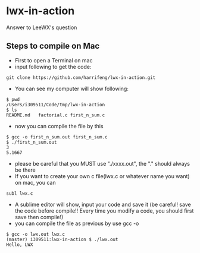 lwx-in-action
=============

Answer to LeeWX's question

Steps to compile on Mac
-----------------------

+ First to open a Terminal on mac
+ input following to get the code:
```
git clone https://github.com/harrifeng/lwx-in-action.git
```
+ You can see my computer will show following:
```
$ pwd
/Users/i309511/Code/tmp/lwx-in-action
$ ls
README.md	factorial.c	first_n_sum.c
```
+ now you can compile the file by this
```
$ gcc -o first_n_sum.out first_n_sum.c
$ ./first_n_sum.out
3
5.1667
```
+ please be careful that you MUST use "./xxxx.out", the "." should always be there
+ If you want to create your own c file(lwx.c or whatever name you want) on mac, you can
```
subl lwx.c
```
+ A sublime editor will show, input your code and save it (be careful! save the code before compile!! Every
  time  you modify a code, you should first save then compile!)
+ you can compile the file as previous by use gcc -o
```
$ gcc -o lwx.out lwx.c
(master) i309511:lwx-in-action $ ./lwx.out
Hello, LWX
```
